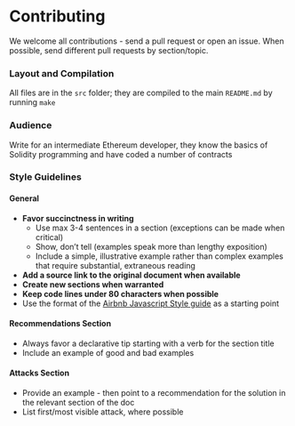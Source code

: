 # Contributing

We welcome all contributions - send a pull request or open an issue. When possible, send different pull requests by section/topic.

### Layout and Compilation

All files are in the `src` folder; they are compiled to the main `README.md` by running `make`

### Audience

Write for an intermediate Ethereum developer, they know the basics of Solidity programming and have coded a number of contracts

### Style Guidelines

#### General

- **Favor succinctness in writing**
  - Use max 3-4 sentences in a section (exceptions can be made when critical)
  - Show, don’t tell (examples speak more than lengthy exposition)
  - Include a simple, illustrative example rather than complex examples that require substantial, extraneous reading
- **Add a source link to the original document when available**
- **Create new sections when warranted**
- **Keep code lines under 80 characters when possible**
- Use the format of the [Airbnb Javascript Style guide](https://github.com/airbnb/javascript) as a starting point

#### Recommendations Section

- Always favor a declarative tip starting with a verb for the section title
- Include an example of good and bad examples

#### Attacks Section

- Provide an example - then point to a recommendation for the solution in the relevant section of the doc
- List first/most visible attack, where possible



